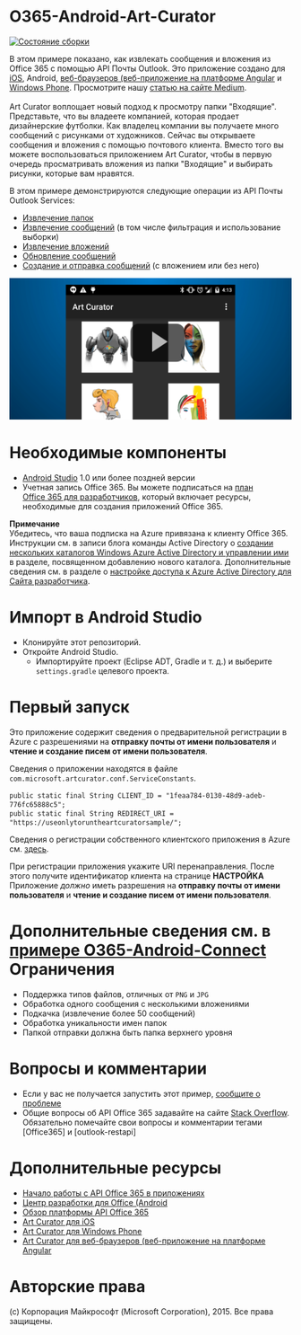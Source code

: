 # O365-Android-Art-Curator
[![Состояние сборки](https://travis-ci.org/OfficeDev/O365-Android-ArtCurator.svg?branch=master)](https://travis-ci.org/OfficeDev/O365-Android-ArtCurator)


В этом примере показано, как извлекать сообщения и вложения из Office 365 с помощью API Почты Outlook. Это приложение создано для [iOS](https://github.com/OfficeDev/O365-iOS-ArtCurator), Android, [веб-браузеров (веб-приложение на платформе Angular](https://github.com/OfficeDev/O365-Angular-ArtCurator) и [Windows Phone](https://github.com/OfficeDev/O365-WinPhone-ArtCurator). Просмотрите нашу [статью на сайте Medium](https://medium.com/@iambmelt/14296d0a25be).
<br />
<br />
Art Curator воплощает новый подход к просмотру папки "Входящие". Представьте, что вы владеете компанией, которая продает дизайнерские футболки. Как владелец компании вы получаете много сообщений с рисунками от художников. Сейчас вы открываете сообщения и вложения с помощью почтового клиента. Вместо того вы можете воспользоваться приложением Art Curator, чтобы в первую очередь просматривать вложения из папки "Входящие" и выбирать рисунки, которые вам нравятся. 

В этом примере демонстрируются следующие операции из API Почты Outlook Services: 
* [Извлечение папок](https://msdn.microsoft.com/office/office365/APi/mail-rest-operations#GetFolders)
* [Извлечение сообщений](https://msdn.microsoft.com/office/office365/APi/mail-rest-operations#Getmessages) (в том числе фильтрация и использование выборки) 
* [Извлечение вложений](https://msdn.microsoft.com/office/office365/APi/mail-rest-operations#GetAttachments)
* [Обновление сообщений](https://msdn.microsoft.com/office/office365/APi/mail-rest-operations#Updatemessages)
* [Создание и отправка сообщений](https://msdn.microsoft.com/office/office365/APi/mail-rest-operations#Sendmessages) (с вложением или без него) 

[![Office 365 Android Art Curator](../readme-images/artcurator_android.png)](https://youtu.be/4LOvkweDfhY "Щелкните, чтобы просмотреть пример в действии")

Необходимые компоненты
==
* [Android Studio](https://developer.android.com/sdk/index.html) 1.0 или более поздней версии
* Учетная запись Office 365. Вы можете подписаться на [план Office 365 для разработчиков](https://msdn.microsoft.com/en-us/library/office/fp179924.aspx), который включает ресурсы, необходимые для создания приложений Office 365.

**Примечание**<br/>
Убедитесь, что ваша подписка на Azure привязана к клиенту Office 365. Инструкции см. в записи блога команды Active Directory о [создании нескольких каталогов Windows Azure Active Directory и управлении ими](http://blogs.technet.com/b/ad/archive/2013/11/08/creating-and-managing-multiple-windows-azure-active-directories.aspx) в разделе, посвященном добавлению нового каталога. Дополнительные сведения см. в разделе о [настройке доступа к Azure Active Directory для Сайта разработчика](https://msdn.microsoft.com/office/office365/howto/setup-development-environment#bk_CreateAzureSubscription).

Импорт в Android Studio
==
* Клонируйте этот репозиторий.
* Откройте Android Studio.
  * Импортируйте проект (Eclipse ADT, Gradle и т. д.) и выберите ```settings.gradle``` целевого проекта.

Первый запуск
==
Это приложение содержит сведения о предварительной регистрации в Azure с разрешениями на **отправку почты от имени пользователя** и **чтение и создание писем от имени пользователя**.

Сведения о приложении находятся в файле ```com.microsoft.artcurator.conf.ServiceConstants```.
    
    public static final String CLIENT_ID = "1feaa784-0130-48d9-adeb-776fc65888c5";
    public static final String REDIRECT_URI = "https://useonlytoruntheartcuratorsample/";
        
Сведения о регистрации собственного клиентского приложения в Azure см. [здесь](https://msdn.microsoft.com/library/azure/dn132599.aspx#BKMK_Adding). 

При регистрации приложения укажите URI перенаправления. После этого получите идентификатор клиента на странице **НАСТРОЙКА** 
Приложение *должно* иметь разрешения на **отправку почты от имени пользователя** и **чтение и создание писем от имени пользователя**.

Дополнительные сведения см. в [примере O365-Android-Connect](https://github.com/OfficeDev/O365-Android-Connect)
Ограничения
==
* Поддержка типов файлов, отличных от ```PNG``` и ```JPG```
* Обработка одного сообщения с несколькими вложениями
* Подкачка (извлечение более 50 сообщений)
* Обработка уникальности имен папок
* Папкой отправки должна быть папка верхнего уровня

Вопросы и комментарии
==
* Если у вас не получается запустить этот пример, [сообщите о проблеме](https://github.com/OfficeDev/O365-Android-ArtCurator/issues)
* Общие вопросы об API Office 365 задавайте на сайте [Stack Overflow](http://stackoverflow.com/). Обязательно помечайте свои вопросы и комментарии тегами [Office365] и [outlook-restapi]

Дополнительные ресурсы
==
* [Начало работы с API Office 365 в приложениях](https://msdn.microsoft.com/en-us/office/office365/howto/getting-started-Office-365-APIs)
* [Центр разработки для Office (Android](http://dev.office.com/Android)
* [Обзор платформы API Office 365](http://stackoverflow.com/)
* [Art Curator для iOS](https://github.com/OfficeDev/O365-iOS-ArtCurator)
* [Art Curator для Windows Phone](https://github.com/OfficeDev/O365-WinPhone-ArtCurator)
* [Art Curator для веб-браузеров (веб-приложение на платформе Angular](https://github.com/OfficeDev/O365-Angular-ArtCurator)

Авторские права
==
(c) Корпорация Майкрософт (Microsoft Corporation), 2015. Все права защищены.

